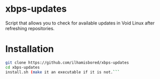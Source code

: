# xbps-updates
Script that allows you to check for available updates in Void Linux after refreshing repositories.

# Installation
```bash
git clone https://github.com/ilhamisbored/xbps-updates
cd xbps-updates
install.sh (make it an executable if it is not.```
